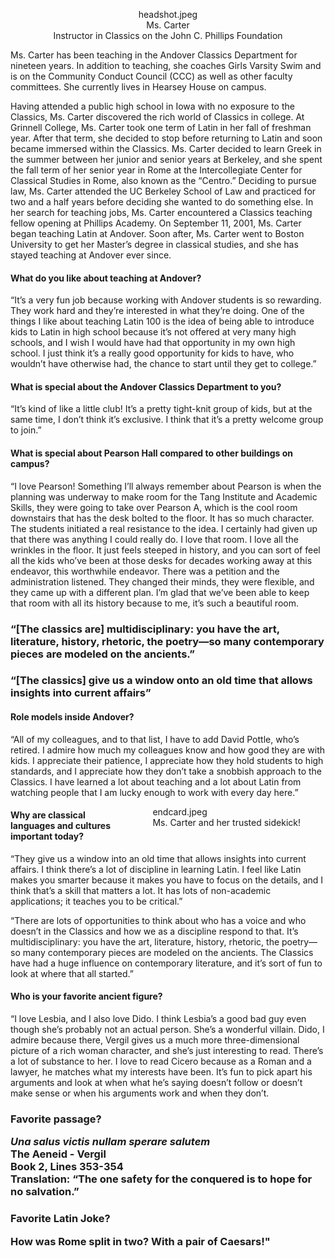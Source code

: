 <center><figure><Image>headshot.jpeg</Image><figcaption>Ms. Carter<br/>Instructor in Classics on the John C. Phillips Foundation</figcaption></figure>
</center>

<h>
Ms. Carter has been teaching in the Andover Classics Department for nineteen years. In addition to teaching, she coaches Girls Varsity Swim and is on the Community Conduct Council (CCC) as well as other faculty committees. She currently lives in Hearsey House on campus.
</h>

Having attended a public high school in Iowa with no exposure to the Classics, Ms. Carter discovered the rich world of Classics in college. At Grinnell College, Ms. Carter took one term of Latin in her fall of freshman year. After that term, she decided to stop before returning to Latin and soon became immersed within the Classics. Ms. Carter decided to learn Greek in the summer between her junior and senior years at Berkeley, and she spent the fall term of her senior year in Rome at the Intercollegiate Center for Classical Studies in Rome, also known as the “Centro.” Deciding to pursue law, Ms. Carter attended the UC Berkeley School of Law and practiced for two and a half years before deciding she wanted to do something else. In her search for teaching jobs, Ms. Carter encountered a Classics teaching fellow opening at Phillips Academy. On September 11, 2001, Ms. Carter began teaching Latin at Andover. Soon after, Ms. Carter went to Boston University to get her Master’s degree in classical studies, and she has stayed teaching at Andover ever since.

<h4>
What do you like about teaching at Andover?
</h4>
“It’s a very fun job because working with Andover students is so rewarding. They work hard and they’re interested in what they’re doing. One of the things I like about teaching Latin 100 is the idea of being able to introduce kids to Latin in high school because it’s not offered at very many high schools, and I wish I would have had that opportunity in my own high school. I just think it’s a really good opportunity for kids to have, who wouldn’t have otherwise had, the chance to start until they get to college.”

<h4>
What is special about the Andover Classics Department to you?
</h4>
“It’s kind of like a little club! It’s a pretty tight-knit group of kids, but at the same time, I don’t think it’s exclusive. I think that it’s a pretty welcome group to join.”

<h4>
What is special about Pearson Hall compared to other buildings on campus?
</h4>
“I love Pearson! Something I’ll always remember about Pearson is when the planning was underway to make room for the Tang Institute and Academic Skills, they were going to take over Pearson A, which is the cool room downstairs that has the desk bolted to the floor. It has so much character. The students initiated a real resistance to the idea. I certainly had given up that there was anything I could really do. I love that room. I love all the wrinkles in the floor. It just feels steeped in history, and you can sort of feel all the kids who’ve been at those desks for decades working away at this endeavor, this worthwhile endeavor. There was a petition and the administration listened. They changed their minds, they were flexible, and they came up with a different plan. I’m glad that we’ve been able to keep that room with all its history because to me, it’s such a beautiful room.

<h3>
“[The classics are] multidisciplinary: you have the art, literature, history, rhetoric, the poetry—so many contemporary pieces are modeled on the ancients.”
</h3>

<h3>
“[The classics] give us a window onto an old time that allows insights into current affairs”
</h3>

<h4>
Role models inside Andover?
</h4>
“All of my colleagues, and to that list, I have to add David Pottle, who’s retired. I admire how much my colleagues know and how good they are with kids. I appreciate their patience, I appreciate how they hold students to high standards, and I appreciate how they don’t take a snobbish approach to the Classics. I have learned a lot about teaching and a lot about Latin from watching people that I am lucky enough to work with every day here.”
<figure style="float: right;"><Image>endcard.jpeg</Image><figcaption>Ms. Carter and her trusted sidekick!</figcaption></figure>
<h4>
Why are classical languages and cultures important today?
</h4>
“They give us a window into an old time that allows insights into current affairs. I think there’s a lot of discipline in learning Latin. I feel like Latin makes you smarter because it makes you have to focus on the details, and I think that’s a skill that matters a lot. It has lots of non-academic applications; it teaches you to be critical.”

“There are lots of opportunities to think about who has a voice and who doesn’t in the Classics and how we as a discipline respond to that. It’s multidisciplinary: you have the art, literature, history, rhetoric, the poetry—so many contemporary pieces are modeled on the ancients. The Classics have had a huge influence on contemporary literature, and it’s sort of fun to look at where that all started.”

<h4>
Who is your favorite ancient figure?
</h4>
“I love Lesbia, and I also love Dido. I think Lesbia’s a good bad guy even though she’s probably not an actual person. She’s a wonderful villain. Dido, I admire because there, Vergil gives us a much more three-dimensional picture of a rich woman character, and she’s just interesting to read. There’s a lot of substance to her. I love to read Cicero because as a Roman and a lawyer, he matches what my interests have been. It’s fun to pick apart his arguments and look at when what he’s saying doesn’t follow or doesn’t make sense or when his arguments work and when they don’t.

<h3>
<b>Favorite passage?</b>

<em>Una salus victis nullam sperare salutem</em>
<br/>The Aeneid - Vergil
<br/>Book 2, Lines 353-354
<br/>Translation: “The one safety for the conquered is to hope for no salvation.”
</h3>
<h3>
<b>Favorite Latin Joke?</b>

How was Rome split in two?  With a pair of Caesars!"
</h3>